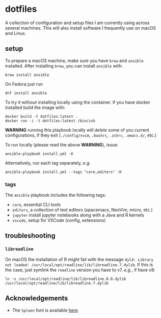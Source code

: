 # dotfiles

A collection of configuration and setup files I am currently using across several machines. This will also install software I frequently use on macOS and Linux.

## setup

To prepare a macOS machine, make sure you have `brew` and `ansible` installed.
After installing `brew`, you can install `ansible` with:

```shell
brew install ansible
```

On Fedora just run

```shell
dnf install ansible
```

To try it without installing locally using the container.
If you have docker installed build the image with:

```shell
docker build -t dotfiles:latest .
docker run -i -t dotfiles:latest /bin/zsh
```

**WARNING** running this playbook locally *will delete* some of you current configurations, if they exit (`./config/nvim`, `.bashrc`, `.zshrc`, `.emacs.d/`, etc.)

To run locally (please read the above **WARNING**), issue:

```shell
ansible-playbook install.yml -K
```

Alternatively, run each tag separately, *e.g.*

```shell
ansible-playbook install.yml --tags "core,editors" -K
```

### tags

The `ansible` playbook includes the following tags:

* `core`, essential CLI tools
* `editors`, a collection of text editors (spacemacs, NeoVim, micro, etc.)
* `jupyter` install jupyter notebooks along with a Java and R kernels
* `vscode`, setup for VSCode (config, extensions)

## troubleshooting

### `libreadline`

On macOS the installation of R might fail with the message `dyld: Library not loaded: /usr/local/opt/readline/lib/libreadline.7.dylib`. If this is the case, just symlink the `readline` version you have to v7. _e.g._, if have v8:

```shell
ln -s /usr/local/opt/readline/lib/libreadline.8.0.dylib /usr/local/opt/readline/lib/libreadline.7.dylib
```

## Acknowledgements

* The `Spleen` font is available [here](https://github.com/fcambus/spleen).
